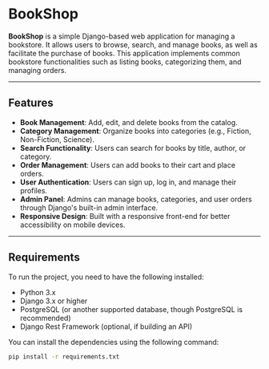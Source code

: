 # BookShop

**BookShop** is a simple Django-based web application for managing a bookstore. It allows users to browse, search, and manage books, as well as facilitate the purchase of books. This application implements common bookstore functionalities such as listing books, categorizing them, and managing orders.

---

## Features

- **Book Management**: Add, edit, and delete books from the catalog.
- **Category Management**: Organize books into categories (e.g., Fiction, Non-Fiction, Science).
- **Search Functionality**: Users can search for books by title, author, or category.
- **Order Management**: Users can add books to their cart and place orders.
- **User Authentication**: Users can sign up, log in, and manage their profiles.
- **Admin Panel**: Admins can manage books, categories, and user orders through Django's built-in admin interface.
- **Responsive Design**: Built with a responsive front-end for better accessibility on mobile devices.

---

## Requirements

To run the project, you need to have the following installed:
- Python 3.x
- Django 3.x or higher
- PostgreSQL (or another supported database, though PostgreSQL is recommended)
- Django Rest Framework (optional, if building an API)

You can install the dependencies using the following command:

```bash
pip install -r requirements.txt

